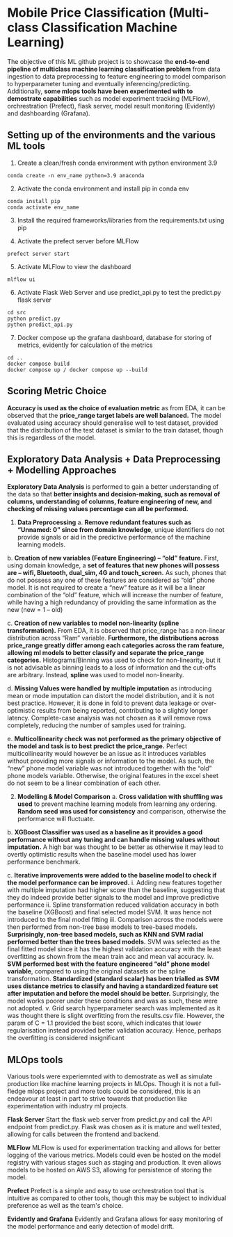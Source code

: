 # Mobile Price Classification (Multi-class Classification Machine Learning)
The objective of this ML github project is to showcase the **end-to-end pipeline of multiclass machine learning classification problem** from data ingestion to data preprocessing to feature engineering to model comparison to hyperparameter tuning and eventually inferencing/predicting. Additionally, **some mlops tools have been experimented with to demostrate capabilities** such as model experiment tracking (MLFlow), orchrestration (Prefect), flask server, model result monitoring (Evidently) and dashboarding (Grafana).


## Setting up of the environments and the various ML tools
1. Create a clean/fresh conda environment with python environment 3.9
```
conda create -n env_name python=3.9 anaconda
```

2. Activate the conda environment and install pip in conda env
```
conda install pip
conda activate env_name
```

3. Install the required frameworks/libraries from the requirements.txt using pip

4. Activate the prefect server before MLFlow
```
prefect server start
```

5. Activate MLFlow to view the dashboard
```
mlflow ui
```

6. Activate Flask Web Server and use predict_api.py to test the predict.py flask server
```
cd src
python predict.py
python predict_api.py
```

7. Docker compose up the grafana dashboard, database for storing of metrics, evidently for calculation of the metrics
```
cd ..
docker compose build
docker compose up / docker compose up --build
```

## Scoring Metric Choice
**Accuracy is used as the choice of evaluation metric** as from EDA, it can be observed that the **price_range target labels are well balanced.** The model evaluated using accuracy should generalise well to test dataset, provided that the distribution of the test dataset is similar to the train dataset, though this is regardless of the model. 

## Exploratory Data Analysis + Data Preprocessing + Modelling Approaches 
**Exploratory Data Analysis** is performed to gain a better understanding of the data so that **better insights and decision-making, such as removal of columns, understanding of columns, feature engineering of new, and checking of missing values percentage can all be performed.**

1. **Data Preprocessing**
a.   **Remove redundant features such as “Unnamed: 0” since from domain knowledge**, unique identifiers do not provide signals or aid in the predictive performance of the machine learning models.

b. **Creation of new variables (Feature Engineering) – “old” feature.** First, using domain knowledge, a **set of features that new phones will possess are – wifi, Bluetooth, dual_sim, 4G and touch_screen.** As such, phones that do not possess any one of these features are considered as “old” phone model. It is not required to create a “new” feature as it will be a linear combination of the “old” feature, which will increase the number of feature, while having a high redundancy of providing the same information as the new (new = 1 – old)

c. **Creation of new variables to model non-linearity (spline transformation).** From EDA, it is observed that price_range has a non-linear distribution across “Ram” variable. **Furthermore, the distributions across price_range greatly differ among each categories across the ram feature, allowing ml models to better classify and separate the price_range categories.** Histograms/Binning was used to check for non-linearity, but it is not advisable as binning leads to a loss of information and the cut-offs are arbitrary. Instead, **spline** was used to model non-linearity.

d. **Missing Values were handled by multiple imputation** as introducing mean or mode imputation can distort the model distribution, and it is not best practice. However, it is done in fold to prevent data leakage or over-optimistic results from being reported, contributing to a slightly longer latency. Complete-case analysis was not chosen as it will remove rows completely, reducing the number of samples used for training.

e. **Multicollinearity check was not performed as the primary objective of the model and task is to best predict the price_range.**  Perfect multicollinearity would however be an issue as it introduces variables without providing more signals or information to the model. As such, the “new” phone model variable was not introduced together with the “old” phone models variable. Otherwise, the original features in the excel sheet do not seem to be a linear combination of each other.

2.  **Modelling & Model Comparison**
a.	**Cross validation with shuffling was used** to prevent machine learning models from learning any ordering. **Random seed was used for consistency** and comparison, otherwise the performance will fluctuate.

b.	**XGBoost Classifier was used as a baseline as it provides a good performance without any tuning and can handle missing values without imputation.** A high bar was thought to be better as otherwise it may lead to overtly optimistic results when the baseline model used has lower performance benchmark.

c.	**Iterative improvements were added to the baseline model to check if the model performance can be improved.**
i.	Adding new features together with multiple imputation  had higher score than the baseline, suggesting that they do indeed provide better signals to the model and improve predictive performance
ii.	Spline transformation reduced validation accuracy in both the baseline (XGBoost) and final selected model SVM. It was hence not introduced to the final model fitting
iii.	Comparison across the models were then performed from non-tree base models to tree-based models. **Surprisingly, non-tree based models, such as KNN and SVM radial performed better than the trees based models.** SVM was selected as the final fitted model since it has the highest validation accuracy with the least overfitting as shown from the mean train acc and mean val accuracy.
iv.	**SVM performed best with the feature engineered “old” phone model variable**, compared to using the original datasets or the spline transformation. **Standardized (standard scalar) has been trialled as SVM uses distance metrics to classify and having a standardized feature set after imputation and before the model should be better.** Surprisingly, the model works poorer under these conditions and was as such, these were not adopted.
v.	Grid search hyperparameter search was implemented as it was thought there is slight overfitting from the results.csv file. However, the param of C = 1.1 provided the best score, which indicates that lower regularisation instead provided better validation accuracy. Hence, perhaps the overfitting is considered insignificant

## MLOps tools
Various tools were experiemnted with to demostrate as well as simulate production like machine learning projects in MLOps. Though it is not a full-fledge mlops project and more tools could be considered, this is an endeavour at least in part to strive towards that production like experimentation with industry ml projects.

**Flask Server**
Start the flask web server from predict.py and call the API endpoint from predict.py. Flask was chosen as it is mature and well tested, allowing for calls between the frontend and backend.

**MLFlow**
MLFlow is used for experimentation tracking and allows for better logging of the various metrics. Models could even be hosted on the model registry with various stages such as staging and production. It even allows models to be hosted on AWS S3, allowing for persistence of storing the model.

**Prefect**
Prefect is a simple and easy to use orchrestration tool that is intuitive as compared to other tools, though this may be subject to individual preference as well as the team's choice.

**Evidently and Grafana**
Evidently and Grafana allows for easy monitoring of the model performance and early detection of model drift.

